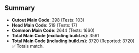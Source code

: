 ## Summary

- **Cutout Main Code**: 398 (Tests: 103)  
- **Head Main Code**: 519 (Tests: 17)  
- **Common Main Code**: 2644 (Tests: 1660)  
- **Total Main Code (excluding build.rs)**: 3561  
- **Total Main Code (including build.rs)**: 3720 (Reported: 3720)  
✅ Totals match.

